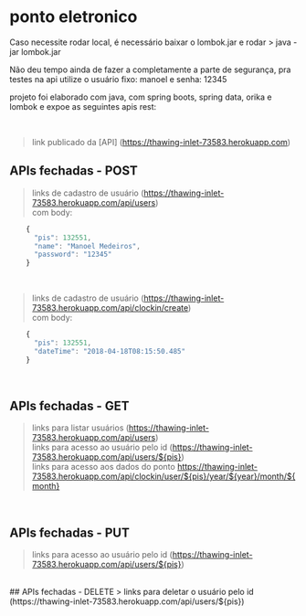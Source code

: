 # ponto eletronico

Caso necessite rodar local, é necessário baixar o lombok.jar e rodar > java -jar lombok.jar

Não deu tempo ainda de fazer a completamente a parte de segurança, pra testes na api utilize o usuário fixo: manoel e senha: 12345

projeto foi elaborado com java, com spring boots, spring data, orika e lombok e expoe as seguintes apis rest:

<br>

> link publicado da [API] (https://thawing-inlet-73583.herokuapp.com)

## APIs fechadas - POST
> links de cadastro de usuário (https://thawing-inlet-73583.herokuapp.com/api/users) <br>
  com body:
  ```javascript
      {
        "pis": 132551,
        "name": "Manoel Medeiros",
        "password": "12345"
      }
 ```
 <br>
 
> links de cadastro de usuário (https://thawing-inlet-73583.herokuapp.com/api/clockin/create) <br>
  com body:
```javascript
    {
      "pis": 132551,
      "dateTime": "2018-04-18T08:15:50.485"
    }
```
 
 <br>

## APIs fechadas - GET
> links para listar usuários (https://thawing-inlet-73583.herokuapp.com/api/users) <br>
> links para acesso ao usuário pelo id (https://thawing-inlet-73583.herokuapp.com/api/users/${pis}) <br>
> links para acesso aos dados do ponto https://thawing-inlet-73583.herokuapp.com/api/clockin/user/${pis}/year/${year}/month/${month} <br>
 <br>

## APIs fechadas - PUT
> links para acesso ao usuário pelo id (https://thawing-inlet-73583.herokuapp.com/api/users/${pis})
 <br>
## APIs fechadas - DELETE
> links para deletar o usuário pelo id (https://thawing-inlet-73583.herokuapp.com/api/users/${pis})
